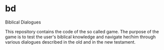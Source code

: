 # bd
Biblical Dialogues

This repository contains the code of the so called game.
The purpose of the game is to test the user's biblical knowledge and navigate her/him through various dialogues described in the old and in the new testament.

